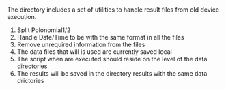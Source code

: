 # 
The directory includes a set of utilities to handle result files 
from old device execution.

1. Split Polonomial1/2
2. Handle Date/Time to be with the same format in all the files
3. Remove unrequired information from the files
4. The data files that will is used are currently saved local
5. The script when are  executed should reside on the level of the data directories 
6. The results will be saved in the directory results with the same data drictories

